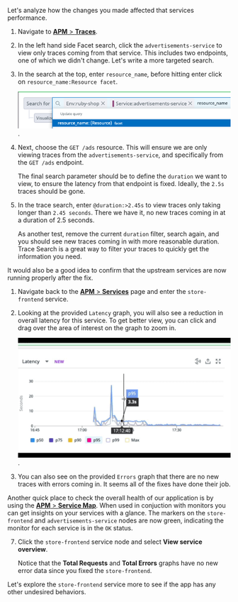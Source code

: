 Let's analyze how the changes you made affected that services performance.

1. Navigate to <a href="https://app.datadoghq.com/apm/traces?query=%40_top_level%3A1%20%20env%3Aruby-shop&cols=core_service%2Ccore_resource_name%2Clog_duration%2Clog_http.method%2Clog_http.status_code&env=ruby-shopquery%3D%40_top_level%3A1%20&historicalData=false&messageDisplay=inline&sort=desc&streamTraces=true&start=1642092518176&end=1642093418176&paused=false" target="_datadog">**APM** > **Traces**</a>. 

2. In the left hand side Facet search, click the `advertisements-service` to view only traces coming from that service. This includes two endpoints, one of which we didn't change. Let's write a more targeted search.

3. In the search at the top, enter `resource_name`, before hitting enter click on `resource_name:Resource facet`. <p> ![Resource](fixappv3/assets/resource_name.png).

4. Next, choose the `GET /ads` resource. This will ensure we are only viewing traces from the `advertisements-service`, and specifically from the `GET /ads` endpoint. <p> The final search parameter should be to define the `duration` we want to view, to ensure the latency from that endpoint is fixed. Ideally, the `2.5s` traces should be gone.

5. In the trace search, enter `@duration:>2.45s` to view traces only taking longer than `2.45 seconds`. There we have it, no new traces coming in at a duration of 2.5 seconds. <p> As another test, remove the current `duration` filter, search again, and you should see new traces coming in with more reasonable duration. Trace Search is a great way to filter your traces to quickly get the information you need.

It would also be a good idea to confirm that the upstream services are now running properly after the fix.

1. Navigate back to the <a href="https://app.datadoghq.com/apm/services?env=ruby-shop" target="_datadog">**APM** > **Services**</a> page and enter the `store-frontend` service. 

1. Looking at the provided `Latency` graph, you will also see a reduction in overall latency for this service. To get better view, you can click and drag over the area of interest on the graph to zoom in. <p> ![Latency Fix](fixappv3/assets/fixed-latency-zoom.gif).

1. You can also see on the provided `Errors` graph that there are no new traces with errors coming in. It seems all of the fixes have done their job.

Another quick place to check the overall health of our application is by using the <a href="https://app.datadoghq.com/apm/map" target="_datadog">**APM** > **Service Map**</a>. When used in conjuction with monitors you can get insights on your services with a glance. The markers on the `store-frontend` and `advertisements-service` nodes are now green, indicating the monitor for each service is in the `OK` status.

7. Click the `store-frontend` service node and select **View service overview**. <p> Notice that the **Total Requests** and **Total Errors** graphs have no new error data since you fixed the `store-frontend`.

Let's explore the `store-frontend` service more to see if the app has any other undesired behaviors.